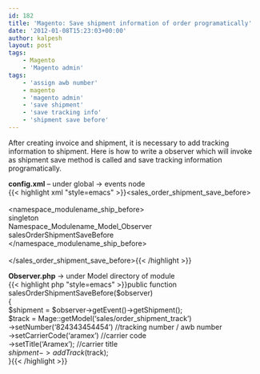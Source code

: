 ```yaml
---
id: 182
title: 'Magento: Save shipment information of order programatically'
date: '2012-01-08T15:23:03+00:00'
author: kalpesh
layout: post
tags:
    - Magento
    - 'Magento admin'
tags:
    - 'assign awb number'
    - magento
    - 'magento admin'
    - 'save shipment'
    - 'save tracking info'
    - 'shipment save before'
---
```


After creating invoice and shipment, it is necessary to add tracking information to shipment. Here is how to write a observer which will invoke as shipment save method is called and save tracking information programatically.

**config.xml** – under global -> events node  
{{< highlight xml "style=emacs" >}}<sales_order_shipment_save_before>  
 <observers>  
 <namespace_modulename_ship_before>  
 <type>singleton</type>  
 <class>Namespace_Modulename_Model_Observer</class>  
 <method>salesOrderShipmentSaveBefore</method>  
 </namespace_modulename_ship_before>  
 </observers>  
 </sales_order_shipment_save_before>{{< /highlight >}}

**Observer.php** -> under Model directory of module  
{{< highlight php "style=emacs" >}}public function salesOrderShipmentSaveBefore($observer)  
 {  
 $shipment = $observer->getEvent()->getShipment();  
 $track = Mage::getModel(‘sales/order_shipment_track’)  
 ->setNumber(‘824343454454’) //tracking number / awb number  
 ->setCarrierCode(‘aramex’) //carrier code  
 ->setTitle(‘Aramex’); //carrier title  
 $shipment->addTrack($track);  
 }{{< /highlight >}}